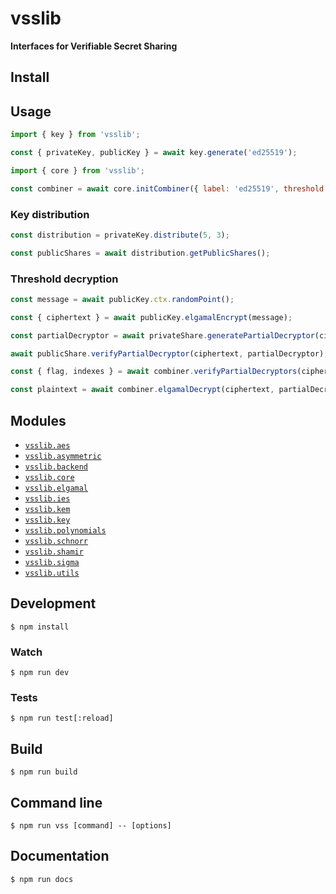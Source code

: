 # vsslib

**Interfaces for Verifiable Secret Sharing**

## Install

## Usage

```js
import { key } from 'vsslib';

const { privateKey, publicKey } = await key.generate('ed25519');
```

```js
import { core } from 'vsslib';

const combiner = await core.initCombiner({ label: 'ed25519', threshold: 3 })
```

### Key distribution

```js
const distribution = privateKey.distribute(5, 3);

const publicShares = await distribution.getPublicShares();
```

### Threshold decryption

```js
const message = await publicKey.ctx.randomPoint();

const { ciphertext } = await publicKey.elgamalEncrypt(message);
```

```js
const partialDecryptor = await privateShare.generatePartialDecryptor(ciphertext);
```

```js
await publicShare.verifyPartialDecryptor(ciphertext, partialDecryptor);
```

```js
const { flag, indexes } = await combiner.verifyPartialDecryptors(ciphertext, publicShares, partialDecryptors);
```

```js
const plaintext = await combiner.elgamalDecrypt(ciphertext, partialDecryptors);
```

## Modules

- [`vsslib.aes`](./src/aes)
- [`vsslib.asymmetric`](./src/asymmetric)
- [`vsslib.backend`](./src/backend)
- [`vsslib.core`](./src/core)
- [`vsslib.elgamal`](./src/asymmetric)
- [`vsslib.ies`](./src/asymmetric)
- [`vsslib.kem`](./src/asymmetric)
- [`vsslib.key`](./src/key)
- [`vsslib.polynomials`](./src/polynomials)
- [`vsslib.schnorr`](./src/schnorr)
- [`vsslib.shamir`](./src/shamir)
- [`vsslib.sigma`](./src/sigma)
- [`vsslib.utils`](./src/utils)

## Development

```
$ npm install
```

### Watch

```
$ npm run dev
```

### Tests

```
$ npm run test[:reload]
```

## Build

```
$ npm run build
```

## Command line

```
$ npm run vss [command] -- [options]
```

## Documentation

```
$ npm run docs
```
